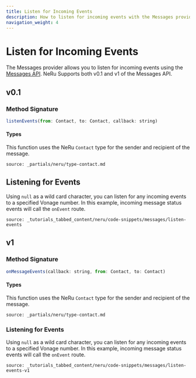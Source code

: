 ```yaml
---
title: Listen for Incoming Events
description: How to listen for incoming events with the Messages provider
navigation_weight: 4
---
```


# Listen for Incoming Events

The Messages provider allows you to listen for incoming events using the [Messages API](/messages/overview). NeRu Supports both v0.1 and v1 of the Messages API.

## v0.1

### Method Signature
```javascript
listenEvents(from: Contact, to: Contact, callback: string)
```

#### Types

This function uses the NeRu `Contact` type for the sender and recipient of the message.

```partial
source: _partials/neru/type-contact.md
```

## Listening for Events

Using `null` as a wild card character, you can listen for any incoming events to a specified Vonage number. In this example, incoming message status events will call the `onEvent` route.

```tabbed_content
source: _tutorials_tabbed_content/neru/code-snippets/messages/listen-events
```

## v1

### Method Signature
```javascript
onMessageEvents(callback: string, from: Contact, to: Contact)
```

#### Types

This function uses the NeRu `Contact` type for the sender and recipient of the message.

```partial
source: _partials/neru/type-contact.md
```

### Listening for Events

Using `null` as a wild card character, you can listen for any incoming events to a specified Vonage number. In this example, incoming message status events will call the `onEvent` route.

```tabbed_content
source: _tutorials_tabbed_content/neru/code-snippets/messages/listen-events-v1
```